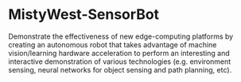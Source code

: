 # MistyWest-SensorBot
Demonstrate the effectiveness of new edge-computing platforms by creating an autonomous robot that takes advantage of machine vision/learning hardware acceleration to perform an interesting and interactive demonstration of various technologies (e.g. environment sensing, neural networks for object sensing and path planning, etc).
